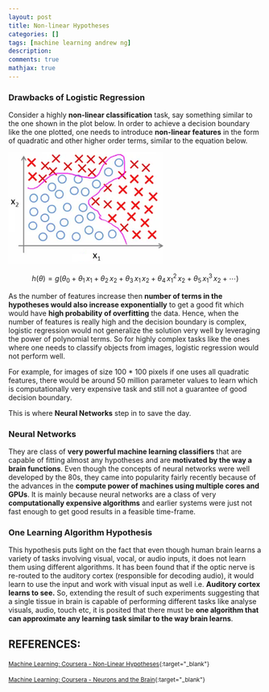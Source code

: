 ```yaml
---
layout: post
title: Non-linear Hypotheses
categories: []
tags: [machine learning andrew ng]
description:
comments: true
mathjax: true
---
```



### Drawbacks of Logistic Regression
Consider a highly **non-linear classification** task, say something similar to the one shown in the plot below. In order to achieve a decision boundary like the one plotted, one needs to introduce **non-linear features** in the form of quadratic and other higher order terms, similar to the equation below.

![Non-linear Classification](/assets/2017-09-20-non-linear-hypotheses/fig-1-non-linear-classification.png?raw=true)

$$h(\theta) = g(\theta_0 + \theta_1\,x_1 + \theta_2\,x_2 + \theta_3\,x_1\,x_2 + \theta_4\,x_1^2\,x_2 + \theta_5\,x_1^3\,x_2 + \cdots)$$

As the number of features increase then **number of terms in the hypotheses would also increase exponentially** to get a good fit which would have **high probability of overfitting** the data. Hence, when the number of features is really high and the decision boundary is complex, logistic regression would not generalize the solution very well by leveraging the power of polynomial terms. So for highly complex tasks like the ones where one needs to classify objects from images, logistic regression would not perform well.

For example, for images of size 100 * 100 pixels if one uses all quadratic features, there would be around 50 million parameter values to learn which is computationally very expensive task and still not a guarantee of good decision boundary.

This is where **Neural Networks** step in to save the day.

### Neural Networks
They are class of **very powerful machine learning classifiers** that are capable of fitting almost any hypotheses and are **motivated by the way a brain functions**. Even though the concepts of neural networks were well developed by the 80s, they came into popularity fairly recently because of the advances in the **compute power of machines using multiple cores and GPUs**. It is mainly because neural networks are a class of very **computationally expensive algorithms** and earlier systems were just not fast enough to get good results in a feasible time-frame.

### One Learning Algorithm Hypothesis
This hypothesis puts light on the fact that even though human brain learns a variety of tasks involving visual, vocal, or audio inputs, it does not learn them using different algorithms. It has been found that if the optic nerve is re-routed to the auditory cortex (responsible for decoding audio), it would learn to use the input and work with visual input as well i.e. **Auditory cortex learns to see.** So, extending the result of such experiments suggesting that a single tissue in brain is capable of performing different tasks like analyse visuals, audio, touch etc, it is posited that there must be **one algorithm that can approximate any learning task similar to the way brain learns**.


## REFERENCES:

<small>[Machine Learning: Coursera - Non-Linear Hypotheses](https://www.coursera.org/learn/machine-learning/lecture/OAOhO/non-linear-hypotheses){:target="_blank"}</small>

<small>[Machine Learning: Coursera - Neurons and the Brain](https://www.coursera.org/learn/machine-learning/lecture/IPmzw/neurons-and-the-brain){:target="_blank"}</small>